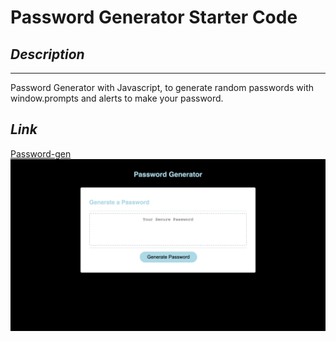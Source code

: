 # __Password Generator Starter Code__

## *Description*
---
Password Generator with Javascript, to generate random passwords with window.prompts and alerts to make your password.


## *Link*
[Password-gen](file:///Users/matthewcowley/Desktop/password-gen1/Develop/index.html)
![snapshot](password-gen.png "logo")
